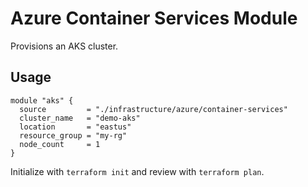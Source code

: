 # Azure Container Services Module

Provisions an AKS cluster.

## Usage
```hcl
module "aks" {
  source         = "./infrastructure/azure/container-services"
  cluster_name   = "demo-aks"
  location       = "eastus"
  resource_group = "my-rg"
  node_count     = 1
}
```

Initialize with `terraform init` and review with `terraform plan`.
